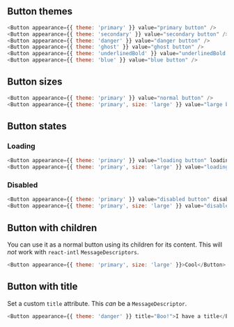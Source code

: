 ## Button themes

```js
<Button appearance={{ theme: 'primary' }} value="primary button" />
<Button appearance={{ theme: 'secondary' }} value="secondary button" />
<Button appearance={{ theme: 'danger' }} value="danger button" />
<Button appearance={{ theme: 'ghost' }} value="ghost button" />
<Button appearance={{ theme: 'underlinedBold' }} value="underlinedBold button" />
<Button appearance={{ theme: 'blue' }} value="blue button" />
```

## Button sizes

```js
<Button appearance={{ theme: 'primary' }} value="normal button" />
<Button appearance={{ theme: 'primary', size: 'large' }} value="large button" />
```

## Button states

### Loading

```js
<Button appearance={{ theme: 'primary' }} value="loading button" loading={true} />
<Button appearance={{ theme: 'primary', size: 'large' }} value="loading button" loading={true} />
```

### Disabled

```js
<Button appearance={{ theme: 'primary' }} value="disabled button" disabled={true} />
<Button appearance={{ theme: 'primary', size: 'large' }} value="disabled button" disabled={true} />
```

## Button with children

You can use it as a normal button using its children for its content. This will _not_ work with `react-intl` `MessageDescriptors`.

```js
<Button appearance={{ theme: 'primary', size: 'large' }}>Cool</Button>
```

## Button with title

Set a custom `title` attribute. This _can_ be a `MessageDescriptor`.

```js
<Button appearance={{ theme: 'danger' }} title="Boo!">I have a title</Button>
```
